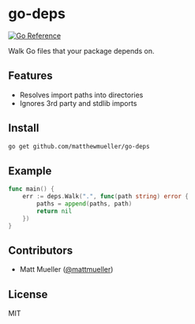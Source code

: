 # go-deps

[![Go Reference](https://pkg.go.dev/badge/github.com/matthewmueller/go-deps.svg)](https://pkg.go.dev/github.com/matthewmueller/go-deps)

Walk Go files that your package depends on.

## Features

- Resolves import paths into directories
- Ignores 3rd party and stdlib imports

## Install

```sh
go get github.com/matthewmueller/go-deps
```

## Example

```go
func main() {
	err := deps.Walk(".", func(path string) error {
		paths = append(paths, path)
		return nil
	})
}
```

## Contributors

- Matt Mueller ([@mattmueller](https://twitter.com/mattmueller))

## License

MIT
